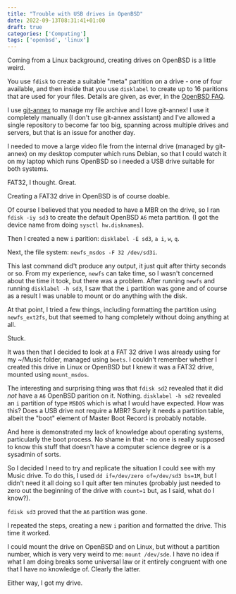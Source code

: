 ```yaml
---
title: "Trouble with USB drives in OpenBSD"
date: 2022-09-13T08:31:41+01:00
draft: true
categories: ['Computing']
tags: ['openbsd', 'linux']
---
```


Coming from a Linux background, creating drives on OpenBSD is a little weird.

You use `fdisk` to create a suitable "meta" partition on a drive - one of four available, and then inside that you use `disklabel` to create up to 16 paritions that are used for your files.
Details are given, as ever, in the [OpenBSD FAQ](https://www.openbsd.org/faq/faq14.html).

I use [git-annex](https://git-annex.branchable.com/) to manage my file archive and I love git-annex!
I use it completely manually (I don't use git-annex assistant) and I've allowed a single repository to become far too big, spanning across multiple drives and servers, but that is an issue for another day.

I needed to move a large video file from the internal drive (managed by git-annex) on my desktop computer which runs Debian, so that I could watch it on my laptop which runs OpenBSD so i needed a USB drive suitable for both systems.

FAT32, I thought. Great.

Creating a FAT32 drive in OpenBSD is of course doable.

Of course I believed that you needed to have a MBR on the drive, so I ran `fdisk -iy sd3` to create the default OpenBSD `A6` meta partition. (I got the device name from doing `sysctl hw.disknames`).

Then I created a new `i` parition: `disklabel -E sd3`, `a i`, `w`, `q`.

Next, the file system: `newfs_msdos -F 32 /dev/sd3i`.

This last command did't produce any output, it just quit after thirty seconds or so.
From my experience, `newfs` can take time, so I wasn't concerned about the time it took, but there was a problem.
After running `newfs` and running `disklabel -h sd3`, I saw that the `i` partition was gone and of course as a result I was unable to mount or do anything with the disk.

At that point, I tried a few things, including formatting the partition using `newfs_ext2fs`, but that seemed to hang completely without doing anything at all.

Stuck.

It was then that I decided to look at a FAT 32 drive I was already using for my ~/Music folder, managed using `beets`.
I couldn't remember whether I created this drive in Linux or OpenBSD but I knew it was a FAT32 drive, mounted using `mount_msdos`.

The interesting and surprising thing was that `fdisk sd2` revealed that it did *not* have a `A6` OpenBSD parition on it. Nothing.
`disklabel -h sd2` revealed an `i` partition of type `MSDOS` which is what I would have expected.
How was this?
Does a USB drive not require a MBR? Surely it needs a partition table, albeit the "boot" element of Master Boot Record is probably notable.

And here is demonstrated my lack of knowledge about operating systems, particularly the boot process. No shame in that - no one is really supposed to know this stuff that doesn't have a computer science degree or is a sysadmin of sorts.

So I decided I need to try and replicate the situation I could see with my Music drive.
To do this, I used `dd if=/dev/zero of=/dev/sd3 bs=1M`, but I didn't need it all doing so I quit after ten minutes (probably just needed to zero out the beginning of the drive with `count=1` but, as I said, what do I know?).

`fdisk sd3` proved that the `A6` partition was gone.

I repeated the steps, creating a new `i` parition and formatted the drive.
This time it worked.

I could mount the drive on OpenBSD and on Linux, but without a partition number, which is very very weird to me: `mount /dev/sde`.
I have no idea if what I am doing breaks some universal law or it entirely congruent with one that I have no knowledge of.
Clearly the latter.

Either way, I got my drive.
